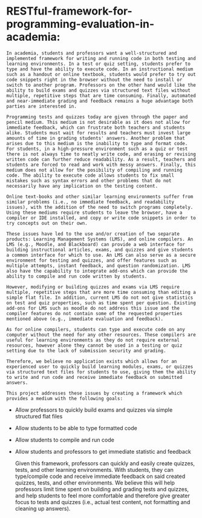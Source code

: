 # RESTful-framework-for-programming-evaluation-in-academia:


	In academia, students and professors want a well-structured and implemented framework for writing and running code in both testing and learning environments. In a test or quiz setting, students prefer to type and have the ability to execute code. In an instructional medium such as a handout or online textbook, students would prefer to try out code snippets right in the browser without the need to install or switch to another program. Professors on the other hand would like the ability to build exams and quizzes via structured text files without multiple, repetitive steps that are time consuming. Finally, automated and near-immediate grading and feedback remains a huge advantage both parties are interested in.

	Programming tests and quizzes today are given through the paper and pencil medium. This medium is not desirable as it does not allow for immediate feedback, which can frustrate both teachers and students alike. Students must wait for results and teachers must invest large amounts of time in grading students' answers. Another problem that arises due to this medium is the inability to type and format code. For students, in a high-pressure environment such as a quiz or test there is not always time to neatly write code, and erasing or revising written code can further reduce readability. As a result, teachers and students are forced to read and work with messy answers. Finally, this medium does not allow for the posibility of compiling and running code. The ability to execute code allows students to fix small mistakes such as syntax errors and other problems that do not necessarily have any implication on the testing content.

	Online text-books and other similar learning environments suffer from similar problems (i.e., no immediate feedback, and readability issues), with the addition of the need to switch programs completely. Using these mediums require students to leave the browser, have a compiler or IDE installed, and copy or write code snippets in order to try concepts out on their own.

	These issues have led to the use and/or creation of two separate products: Learning Management Systems (LMS), and online compilers. An LMS (e.g., Moodle, and Blackboard) can provide a web interface for building instructional articles, exams, and quizzes and give students a common interface for which to use. An LMS can also serve as a secure environment for testing and quizzes, and offer features such as multiple attempts, instant feedback, and question randomization. LMS also have the capability to integrate add-ons which can provide the ability to compile and run code written by students.

	However, modifying or building quizzes and exams via LMS require multiple, repetitive steps that are more time consuming than editing a simple flat file. In addition, current LMS do not not give statistics on test and quiz properties, such as time spent per question. Existing add-ons for LMS such as moodle do not address this issue and the compiler features do not contain some of the requested properties mentioned above (e.g., immediate evaluation and feedback).

	As for online compilers, students can type and execute code on any computer without the need for any other resources. These compilers are useful for learning environments as they do not require external resources, however alone they cannot be used in a testing or quiz setting due to the lack of submission security and grading.

	Therefore, we believe no application exists which allows for an experienced user to quickly build learning modules, exams, or quizzes via structured text files for students to use, giving them the ability to write and run code and receive immediate feedback on submitted answers.

	This project addresses these issues by creating a framework which provides a medium with the following goals:
  - Allow professors to quickly build exams and quizzes via simple structured flat files
  - Allow students to be able to type formatted code 
  - Allow students to compile and run code
  - Allow students and professors to get immediate statistic and feedback


	Given this framework, professors can quickly and easily create quizzes, tests, and other learning environments. With students, they can type/compile code and receive immediate feedback on said created quizzes, tests, and other environments. We believe this will help professors limit time spent on building and grading tests and quizzes, and help students to feel more comfortable and therefore give greater focus to tests and quizzes (i.e., actual test content, not formatting and cleaning up answers).
